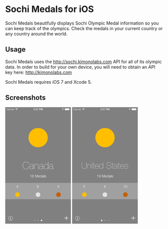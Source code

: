 Sochi Medals for iOS
===

Sochi Medals beautifully displays Sochi Olympic Medal information so you can keep track of the olympics. 
Check the medals in your current country or any country around the world. 

Usage
---

Sochi Medals uses the http://sochi.kimonolabs.com API for all of its olympic data. In order to build for your own device, 
you will need to obtain an API key here: http://kimonolabs.com

Sochi Medals requires iOS 7 and Xcode 5.

Screenshots
---

<img src=https://github.com/ericlewis/Sol/raw/master/Screenshots/1.png width=210 height=372>
<img src=https://github.com/ericlewis/Sol/raw/master/Screenshots/2.png width=210 height=372>
